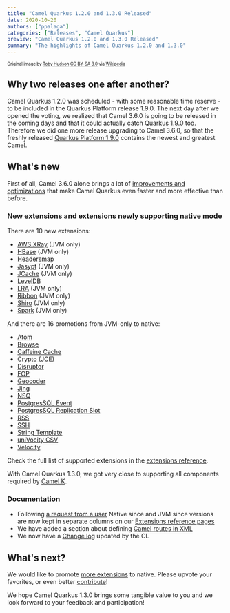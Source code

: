 ```yaml
---
title: "Camel Quarkus 1.2.0 and 1.3.0 Released"
date: 2020-10-20
authors: ["ppalaga"]
categories: ["Releases", "Camel Quarkus"]
preview: "Camel Quarkus 1.2.0 and 1.3.0 Released"
summary: "The highlights of Camel Quarkus 1.2.0 and 1.3.0"
---
```


<sub><sup>Original image by <a href="https://commons.wikimedia.org/wiki/User:99of9">Toby Hudson</a> <a href="https://creativecommons.org/licenses/by-sa/3.0">CC BY-SA 3.0</a> via <a href="https://en.wikipedia.org/wiki/Camel_racing#/media/File:CamelRacingCamelCup2009Heat.JPG">Wikipedia</a></sup></sub>

## Why two releases one after another?

Camel Quarkus 1.2.0 was scheduled - with some reasonable time reserve - to be included in the Quarkus Platform release
1.9.0. The next day after we opened the voting, we realized that Camel 3.6.0 is going to be released in the coming days
and that it could actually catch Quarkus 1.9.0 too. Therefore we did one more release upgrading to Camel 3.6.0, so that
the freshly released [Quarkus Platform 1.9.0](https://quarkus.io/blog/quarkus-1-9-0-final-released/) contains the newest
and greatest Camel.

## What's new

First of all, Camel 3.6.0 alone brings a lot of
[improvements and optimizations](https://camel.apache.org/blog/2020/10/Camel36-Whatsnew/) that make Camel Quarkus
even faster and more effective than before.

### New extensions and extensions newly supporting native mode

There are 10 new extensions:

* [AWS XRay](https://camel.apache.org/camel-quarkus/latest/reference/extensions/aws-xray.html) (JVM only)
* [HBase](https://camel.apache.org/camel-quarkus/latest/reference/extensions/hbase.html) (JVM only)
* [Headersmap](https://camel.apache.org/camel-quarkus/latest/reference/extensions/headersmap.html)
* [Jasypt](https://camel.apache.org/camel-quarkus/latest/reference/extensions/jasypt.html) (JVM only)
* [JCache](https://camel.apache.org/camel-quarkus/latest/reference/extensions/jcache.html) (JVM only)
* [LevelDB](https://camel.apache.org/camel-quarkus/latest/reference/extensions/leveldb.html)
* [LRA](https://camel.apache.org/camel-quarkus/latest/reference/extensions/lra.html) (JVM only)
* [Ribbon](https://camel.apache.org/camel-quarkus/latest/reference/extensions/ribbon.html) (JVM only)
* [Shiro](https://camel.apache.org/camel-quarkus/latest/reference/extensions/shiro.html) (JVM only)
* [Spark](https://camel.apache.org/camel-quarkus/latest/reference/extensions/spark.html) (JVM only)

And there are 16 promotions from JVM-only to native:

* [Atom](https://camel.apache.org/camel-quarkus/latest/reference/extensions/atom.html)
* [Browse](https://camel.apache.org/camel-quarkus/latest/reference/extensions/browse.html)
* [Caffeine Cache](https://camel.apache.org/camel-quarkus/latest/reference/extensions/caffeine.html)
* [Crypto (JCE)](https://camel.apache.org/camel-quarkus/latest/reference/extensions/crypto.html)
* [Disruptor](https://camel.apache.org/camel-quarkus/latest/reference/extensions/disruptor.html)
* [FOP](https://camel.apache.org/camel-quarkus/latest/reference/extensions/fop.html)
* [Geocoder](https://camel.apache.org/camel-quarkus/latest/reference/extensions/geocoder.html)
* [Jing](https://camel.apache.org/camel-quarkus/latest/reference/extensions/jing.html)
* [NSQ](https://camel.apache.org/camel-quarkus/latest/reference/extensions/nsq.html)
* [PostgresSQL Event](https://camel.apache.org/camel-quarkus/latest/reference/extensions/pgevent.html)
* [PostgresSQL Replication Slot](https://camel.apache.org/camel-quarkus/latest/reference/extensions/pg-replication-slot.html)
* [RSS](https://camel.apache.org/camel-quarkus/latest/reference/extensions/rss.html)
* [SSH](https://camel.apache.org/camel-quarkus/latest/reference/extensions/ssh.html)
* [String Template](https://camel.apache.org/camel-quarkus/latest/reference/extensions/stringtemplate.html)
* [uniVocity CSV](https://camel.apache.org/camel-quarkus/latest/reference/extensions/univocity-parsers.html)
* [Velocity](https://camel.apache.org/camel-quarkus/latest/reference/extensions/velocity.html)

Check the full list of supported extensions in the [extensions reference](https://camel.apache.org/camel-quarkus/latest/reference/index.html).

With Camel Quarkus 1.3.0, we got very close to supporting all components required by
[Camel K](https://camel.apache.org/camel-k/latest/index.html).

### Documentation

* Following [a request from a user](https://github.com/apache/camel-quarkus/issues/1781) Native since and JVM since
  versions are now kept in separate columns on our
  [Extensions reference pages](https://camel.apache.org/camel-quarkus/latest/reference/index.html)
* We have added a section about defining
  [Camel routes in XML](https://camel.apache.org/camel-quarkus/latest/user-guide/bootstrap.html)
* We now have a [Change log](https://github.com/apache/camel-quarkus/blob/master/CHANGELOG.md) updated by the CI.

## What's next?

We would like to promote
[more extensions](https://github.com/apache/camel-quarkus/issues?q=is%3Aissue+is%3Aopen+label%3Anative) to native.
Please upvote your favorites, or even better [contribute](https://camel.apache.org/camel-quarkus/latest/contributor-guide/index.html)!

We hope Camel Quarkus 1.3.0 brings some tangible value to you and we look forward to your feedback and participation!
